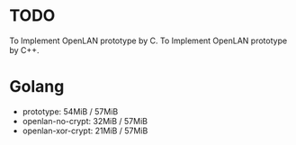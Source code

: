 # TODO
To Implement OpenLAN prototype by C.
To Implement OpenLAN prototype by C++.

# Golang
* prototype:          54MiB / 57MiB
* openlan-no-crypt:   32MiB / 57MiB
* openlan-xor-crypt:  21MiB / 57MiB
